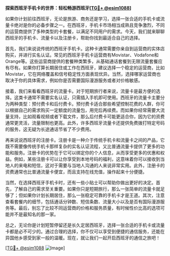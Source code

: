 **探索西班牙手机卡的世界：轻松畅游西班牙[[TG💪+ @esim1088](https://t.me/s/esim1088)]**

如果你计划前往西班牙，无论是旅游、商务还是学习，选择一张合适的手机卡或流量卡绝对是你的必备步骤之一。在西班牙，手机卡市场相当成熟且竞争激烈，不同的运营商提供了多种类型的卡套餐，以满足不同用户的需求。今天，我们就来聊聊西班牙的手机卡、流量卡以及注册卡，帮助你找到最适合自己的选择。

首先，我们来说说传统的西班牙手机卡。这种卡通常需要你亲自到运营商的实体店购买，并进行实名认证。常见的西班牙手机卡运营商有Movistar、Vodafone和Orange等。这些运营商提供的套餐种类繁多，从基础通话套餐到无限流量套餐应有尽有。如果你打算长期居住或工作在西班牙，建议选择一个稳定的运营商，比如Movistar，它在网络覆盖和信号稳定性方面表现优异。当然，选择哪家运营商也取决于你的具体需求，例如你是否需要国际漫游服务或者对价格敏感。

接着，我们来看看西班牙的流量卡。对于短期旅行者来说，流量卡是最方便的选择。这类卡通常不需要实名认证，只需插入手机即可使用。西班牙的流量卡主要分为两种类型：预付费卡和后付费卡。预付费卡适合那些希望控制花费的人群，你可以根据自己的需求购买一定额度的流量包，用完后再续费。而如果你经常需要大流量支持，比如观看视频或者下载文件，那么后付费卡可能更适合你，因为它的资费通常更灵活，流量限制也更高。此外，许多西班牙流量卡还提供免费拨打特定号码的服务，这无疑为长途通话节省了不少费用。

再来说说西班牙的注册卡。注册卡是一种介于传统手机卡和流量卡之间的产品，它既不需要像传统手机卡那样复杂的实名认证流程，又比普通流量卡提供了更多的功能和服务。注册卡的优势在于它可以绑定你的个人信息，从而享受更多的优惠和权益。例如，某些注册卡可以让你享受到本地号码的福利，这意味着你可以接收到当地人的来电和短信，这对于需要与当地人沟通的人来说非常实用。此外，注册卡的资费通常也比普通流量卡便宜，而且支持在线充值，操作起来十分便捷。

当然，在选择西班牙手机卡时，还有一些小贴士可以帮助你做出更好的决定。首先，了解自己的需求至关重要。如果你只是短期旅行，那么一张简单的流量卡就足够了；但如果你计划长期居住，那么一张稳定可靠的手机卡才是王道。其次，注意查看套餐内的细节，包括通话分钟数、短信条数、流量大小以及是否有国际漫游服务等。最后，别忘了比较不同运营商的价格和服务质量，有时候性价比高的选项可能并不是最知名的那一家。

总之，无论你是计划短暂停留还是长久定居西班牙，选择一张合适的手机卡或流量卡都是必不可少的。通过合理的选择，你不仅可以享受到便捷的通信服务，还能在异国他乡感受到家一般的温暖。现在，就让我们一起开启西班牙的通信之旅吧！

[[TG💪+ @esim1088](https://t.me/s/esim1088) ![Image](https://i.postimg.cc/4NQfJmqS/Snipaste-2025-05-13-00-14-12.png)]